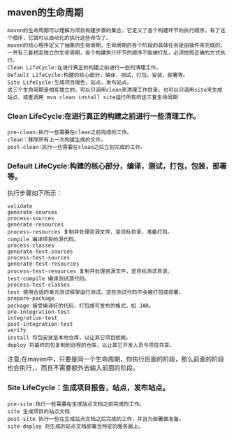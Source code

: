 ## maven的生命周期

    maven的生命周期可以理解为项目构建步骤的集合，它定义了各个构建环节的执行顺序，有了这个顺序，它就可以自动化的执行这些命令了。
    maven的核心程序定义了抽象的生命周期，生命周期的各个阶段的具体任务是由插件来完成的。一共有三套相互独立的生命周期，各个构建执行环节的顺序不能被打乱，必须按照正确的方式执行。
    Clean LifeCycle:在进行真正的构建之前进行一些列清理工作。
    Default LifeCycle:构建的核心部分，编译，测试，打包，安装，部署等。
    Site LifeCycle:生成项目报告，站点，发布站点。
    这三个生命周期是相互独立的，可以只调用clean来清理工作目录。也可以只调用site来生成站点，或者调用 mvn clean install site运行所有的这三套生命周期

### Clean LifeCycle:在进行真正的构建之前进行一些清理工作。


    pre-clean:执行一些需要在clean之前完成的工作。
    clean：移除所有上一次构建生成的文件。
    post-clean:执行一些需要在clean之后立刻完成的工作。

### Default LifeCycle:构建的核心部分，编译，测试，打包，包装，部署等。
   执行步骤如下所示：
   
    validate
    generate-sources
    process-sources
    generate-resources
    process-resources 复制并处理资源文件，至目标目录，准备打包。
    compile 编译项目的源代码。
    process-classes
    generate-test-sources
    process-test-sources
    generate-test-resources
    process-test-resources 复制并处理资源文件，至目标测试目录。
    test-compile 编译测试源代码。
    process-test-classes
    test 使用合适的单元测试框架运行测试。这些测试代码不会被打包或部署。
    prepare-package
    package 接受编译好的代码，打包成可发布的格式，如 JAR。
    pre-integration-test
    integration-test
    post-integration-test
    verify
    install 将包安装至本地仓库，以让其它项目依赖。
    deploy 将最终的包复制到远程的仓库，以让其它开发人员与项目共享。
   注意;在maven中，只要是同一个生命周期，你执行后面的阶段，那么前面的阶段也会执行，，而且不需要额外去输入前面的阶段。
### Site LifeCycle：生成项目报告，站点，发布站点。


    pre-site:执行一些需要在生成站点文档之前完成的工作。
    site 生成项目的站点文档
    post-site 执行一些在生成站点文档之后完成的工作，并且为部署做准备。
    site-deploy 将生成的站点文档部署当特定的服务器上。